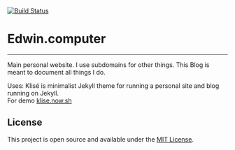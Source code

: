[![Build Status](https://jenkins.edwin.computer/job/edwin-computer/badge/icon)](https://jenkins.edwin.computer/job/edwin-computer/)

# Edwin.computer
---------
Main personal website.
I use subdomains for other things.
This Blog is meant to document all things I do.

Uses:
Klisé is minimalist Jekyll theme for running a personal site and blog running on Jekyll.<br>
For demo <a href="https://klise.now.sh" target="_blank" rel="noopener">klise.now.sh</a>


## License
This project is open source and available under the [MIT License](LICENSE).
